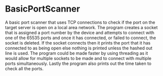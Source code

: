 # BasicPortScanner
A basic port scanner that uses TCP connections to check if the port on the target server is open on a local area network.
The program creates a socket that is assigned a port number by the device and attempts to connect with one of the 65535 ports and once it has connected, or failed to connect, the socket is deleted. 
If the socket connects then it prints the port that it has connected to as being open else nothing is printed unless the hashed out line is used.
The program could be made faster by using threading as it would allow for multiple sockets to be made and to connect with multiple ports simultaneously. 
Lastly the program also prints out the time taken to check all the ports.
